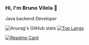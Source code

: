 ### Hi, I'm Bruno Vilela 👋

Java backend Developer

![Anurag's GitHub stats](https://github-readme-stats.vercel.app/api?username=bvilela&show_icons=true&theme=github_dark&include_all_commits=true)
[![Top Langs](https://github-readme-stats.vercel.app/api/top-langs/?username=bvilela&layout=compact&theme=github_dark)](https://github.com/anuraghazra/github-readme-stats)

[![Readme Card](https://github-readme-stats.vercel.app/api/pin/?username=bvilela&repo=poc-spring-cloud-open-feign&show_owner=true)](https://github.com/bvilela/poc-spring-cloud-open-feign)

<!--
**bvilela/bvilela** is a ✨ _special_ ✨ repository because its `README.md` (this file) appears on your GitHub profile.

Here are some ideas to get you started:

- 🔭 I’m currently working on ...
- 🌱 I’m currently learning ...
- 👯 I’m looking to collaborate on ...
- 🤔 I’m looking for help with ...
- 💬 Ask me about ...
- 📫 How to reach me: ...
- 😄 Pronouns: ...
- ⚡ Fun fact: ...
-->

